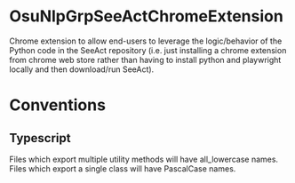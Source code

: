 # OsuNlpGrpSeeActChromeExtension

Chrome extension to allow end-users to leverage the logic/behavior of the Python code in the SeeAct repository (i.e.
just installing a chrome extension from chrome web store rather than having to install python and playwright locally and
then download/run SeeAct).

# Conventions

## Typescript

Files which export multiple utility methods will have all_lowercase names. Files which export a single class will have
PascalCase names.
